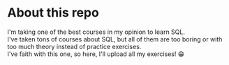 # About this repo
I'm taking one of the best courses in my opinion to learn SQL.  
I've taken tons of courses about SQL, but all of them are too boring or with too much theory instead of practice exercises.  
I've faith with this one, so here, I'll upload all my exercises! 😁